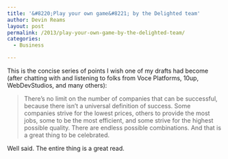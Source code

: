 ```yaml
---
title: '&#8220;Play your own game&#8221; by the Delighted team'
author: Devin Reams
layout: post
permalink: /2013/play-your-own-game-by-the-delighted-team/
categories:
  - Business

---
```

This is the concise series of points I wish one of my drafts had become (after chatting with and listening to folks from Voce Platforms, 10up, WebDevStudios, and many others):

> There&#8217;s no limit on the number of companies that can be successful, because there isn’t a universal definition of success. Some companies strive for the lowest prices, others to provide the most jobs, some to be the most efficient, and some strive for the highest possible quality. There are endless possible combinations. And that is a great thing to be celebrated. 

Well said. The entire thing is a great read.